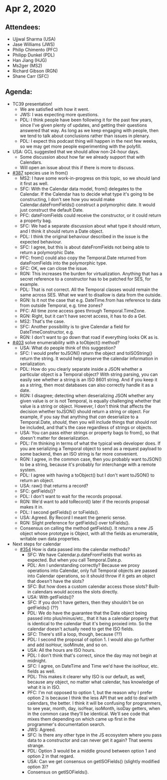 # Apr 2, 2020

## Attendees:

- Ujjwal Sharma (USA)
- Jase Williams (JWS)
- Philip Chimento (PFC)
- Philipp Dunkel (PDL)
- Han Jiang (HJG)
- Ms2ger (MS2)
- Richard Gibson (RGN)
- Shane Carr (SFC)

## Agenda:

- TC39 presentation!
  - We are satisfied with how it went.
  - JWS: I was expecting more questions.
  - PDL: I think people have been following it for the past few years, since I've given plenty of updates, and getting their questions answered that way. As long as we keep engaging with people, then we tend to talk about conclusions rather than issues in plenary.
  - PDL: I expect this podcast thing will happen in the next few weeks, so we may get more people experimenting with the polyfill.
- USA: GCL suggested that we should allow non-24-hour days.
  - Some discussion about how far we already support that with Calendars.
  - Will open an issue about this if there is more to discuss.
- [#387](https://github.com/tc39/proposal-temporal/issues/387) species use in from()
  - MS2: I have some work-in-progress on this topic, so we should land it first as well.
  - SFC: With the Calendar data model, from() delegates to the Calendar. If the Calendar has to decide what type it's going to be constructing, I don't see how you would make Calendar.dateFromFields() construct a polymorphic date. It would just construct the default Date.
  - PFC: dateFromFields could receive the constructor, or it could return a property bag.
  - SFC: We had a separate discussion about what type it should return, and I think it should return a Date object.
  - PDL: I think the original behaviour described in the issue is the expected behaviour.
  - SFC: I agree, but this is about dateFromFields not being able to return a polymorphic Date.
  - PFC: from() could also copy the Temporal.Date returned from dateFromFields into the polymorphic type.
  - SFC: OK, we can close the issue.
  - RGN: This increases the burden for virtualization. Anything that has a secret reference to a constructor has to be patched for SES, for example.
  - PDL: That is not correct. All the Temporal classes would remain the same across SES. What we want to disallow is data from the outside.
  - RGN: Is it not the case that e.g. DateTime.from has reference to data from outside Temporal, e.g. time zones?
  - PFC: All time zone access goes through Temporal.TimeZone.
  - RGN: Right, but it can't have secret access, it has to do a Get.
  - MS2: That's the case.
  - SFC: Another possibility is to give Calendar a field for DateTimeConstructor, e.g.
  - RGN: I don't want to go down that road if everything looks OK as is.
- [#403](https://github.com/tc39/proposal-temporal/issues/403) solve enumerability with a toObject() method?
  - USA: What do people think of this suggestion?
  - SFC: I would prefer toJSON() return the object and toISOString() return the string. It would help preserve the calendar information in serialization.
  - PDL: How do you clearly separate inside a JSON whether a particular object is a Temporal object? With string parsing, you can easily see whether a string is an ISO 8601 string. And if you keep it as a string, then most databases can also correctly handle it as a date.
  - RGN: I disagree; detecting when deserializing JSON whether any given value is or is not Temporal, is equally challenging whether that value is a string or object. However, I don't think that affects the decision whether toJSON() should return a string or object. For example, if you say that anything that *can* deserialize to a Temporal.Date, *should*, then you will include things that should not be included, and that's the case regardless of strings or objects.
  - USA: You can pass either strings or property bags to from(), so that doesn't matter for deserialization.
  - PDL: I'm thinking in terms of what the typical web developer does. If you are serializing a Temporal object to send as a request payload to some backend, then an ISO string is far more convenient.
  - RGN: I agree, in the common case, then you probably want toJSON() to be a string, because it's probably for interchange with a remote system.
  - PDL: I agree with having a toObject() but I don't want toJSON() to return an object.
  - USA: raw() that returns a record?
  - SFC: getFields()?
  - PDL: I don't want to wait for the records proposal.
  - RGN: We'd want to add toRecord() later if the records proposal makes it in.
  - PDL: I second getFields() or toFields().
  - USA: Agreed. By Record I meant the generic sense.
  - RGN: Slight preference for getFields() over toFields().
  - Consensus on calling the method getFields(). It returns a new JS object whose prototype is Object, with all the fields as enumerable, writable own data properties. 
- Next steps for calendar
  - [#354](https://github.com/tc39/proposal-temporal/issues/354) How is data passed into the calendar methods?
    - SFC: We have Calendar.p.dateFromFields that works as expected. But when you call Temporal.Date.p.
    - PDL: Am I understanding correctly? Because we proxy operations into Calendar, only full Temporal objects are passed into Calendar operations, so it should throw if it gets an object that doesn't have the slots?
    - SFC: But how does a custom calendar access those slots? Built-in calendars would access the slots directly.
    - USA: With getFields()?
    - SFC: If you don't have getters, then they shouldn't be on getFields() (??)
    - PDL: We do have the guarantee that the Date object being passed into plus/minus/etc., that it has a calendar property that is identical to the calendar that it's being proxied into. So the calendar doesn't actually need to get the ISO fields.
    - SFC: There's still a loop, though, because (??)
    - PDL: I second the proposal of option 1. I would also go further and add isoHour, isoMinute, and so on.
    - USA: All the hours are ISO hours.
    - PDL: I don't think that's correct, since the day may not begin at midnight.
    - SFC: I agree, on DateTime and Time we'd have the isoHour, etc. fields as well.
    - PDL: This makes it clearer why ISO is our default, as well, because any object, no matter what calendar, has knowledge of what it is in ISO.
    - PFC: I'm not opposed to option 1, but the reason why I prefer option 2 is because I think the less API that we add to deal with calendars, the better. I think it will be confusing for programmers, to see year, month, day, isoYear, isoMonth, isoDay getters, when in the common case they'll be identical. We'll see code that mixes them depending on which came up first in the programmer's documentation search.
    - JWS: Agreed.
    - SFC: Is there any other type in the JS ecosystem where you pass data to a constructor and can never get it again? That seems strange.
    - PDL: Option 3 would be a middle ground between option 1 and option 2 in that regard.
    - USA: Can we get consensus on getISOFields() (slightly modified option 3)?
    - Consensus on getISOFields().
